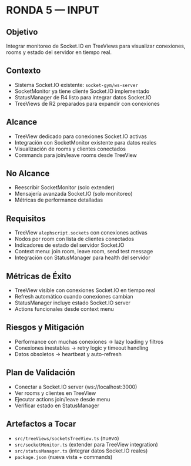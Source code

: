 # RONDA 5 — INPUT

## Objetivo
Integrar monitoreo de Socket.IO en TreeViews para visualizar conexiones, rooms y estado del servidor en tiempo real.

## Contexto
- Sistema Socket.IO existente: `socket-gym/ws-server`
- SocketMonitor ya tiene cliente Socket.IO implementado
- StatusManager de R4 listo para integrar datos Socket.IO
- TreeViews de R2 preparados para expandir con conexiones

## Alcance
- TreeView dedicado para conexiones Socket.IO activas
- Integración con SocketMonitor existente para datos reales
- Visualización de rooms y clientes conectados
- Commands para join/leave rooms desde TreeView

## No Alcance
- Reescribir SocketMonitor (solo extender)
- Mensajería avanzada Socket.IO (solo monitoreo)
- Métricas de performance detalladas

## Requisitos
- TreeView `alephscript.sockets` con conexiones activas
- Nodos por room con lista de clientes conectados
- Indicadores de estado del servidor Socket.IO
- Context menu: join room, leave room, send test message
- Integración con StatusManager para health del servidor

## Métricas de Éxito
- TreeView visible con conexiones Socket.IO en tiempo real
- Refresh automático cuando conexiones cambian
- StatusManager incluye estado Socket.IO server
- Actions funcionales desde context menu

## Riesgos y Mitigación
- Performance con muchas conexiones → lazy loading y filtros
- Conexiones inestables → retry logic y timeout handling
- Datos obsoletos → heartbeat y auto-refresh

## Plan de Validación
- Conectar a Socket.IO server (ws://localhost:3000)
- Ver rooms y clientes en TreeView
- Ejecutar actions join/leave desde menu
- Verificar estado en StatusManager

## Artefactos a Tocar
- `src/treeViews/socketsTreeView.ts` (nuevo)
- `src/socketMonitor.ts` (extender para TreeView integration)
- `src/statusManager.ts` (integrar datos Socket.IO reales)
- `package.json` (nueva vista + commands)
